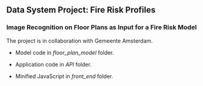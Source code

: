 ## Data System Project: Fire Risk Profiles

### Image Recognition on Floor Plans as Input for a Fire Risk Model

The project is in collaboration with Gemeente Amsterdam.

- Model code in *floor_plan_model* folder. 

- Application code in *API* folder. 

- Minified JavaScript in *front_end* folder.
